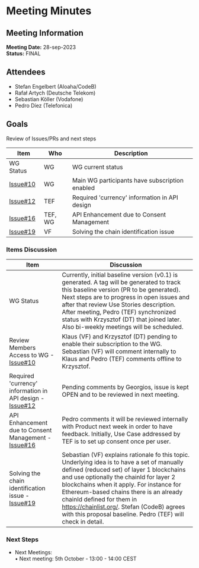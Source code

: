 # Meeting Minutes
## Meeting Information
**Meeting Date:** 28-sep-2023<br/>
**Status:** FINAL

## Attendees

- Stefan Engelbert (Aloaha/CodeB)
- Rafał Artych (Deutsche Telekom)
- Sebastian Köller (Vodafone)
- Pedro Díez (Telefonica)


## Goals
Review of Issues/PRs and next steps</br>


Item | Who | Description
---- | ---- | ----
WG Status | WG | WG current status
[Issue#10](https://github.com/camaraproject/BlockchainPublicAddress/issues/10) | WG | Main WG participants have subscription enabled
[Issue#12](https://github.com/camaraproject/BlockchainPublicAddress/issues/12) | TEF | Required 'currency' information in API design
[Issue#16](https://github.com/camaraproject/BlockchainPublicAddress/issues/16) | TEF, WG | API Enhancement due to Consent Management
[Issue#19](https://github.com/camaraproject/BlockchainPublicAddress/issues/19) | VF | Solving the chain identification issue

### Items Discussion

Item | Discussion
---- | ---- 
WG Status | Currently, initial baseline version (v0.1) is generated. A tag will be generated to track this baseline version (PR to be generated). Next steps are to progress in open issues and after that review Use Stories description. After meeting, Pedro (TEF) synchronized status with Krzysztof (DT) that joined later. Also bi-weekly meetings will be scheduled.
Review Members Access to WG - [Issue#10](https://github.com/camaraproject/BlockchainPublicAddress/issues/10) | Klaus (VF) and Krzysztof (DT) pending to enable their subscription to the WG. Sebastian (VF) will comment internally to Klaus and Pedro (TEF) comments offline to Krzysztof.
Required 'currency' information in API design - [Issue#12](https://github.com/camaraproject/BlockchainPublicAddress/issues/12) | Pending comments by Georgios, issue is kept OPEN and to be reviewed in next meeting.
API Enhancement due to Consent Management - [Issue#16](https://github.com/camaraproject/BlockchainPublicAddress/issues/16) | Pedro comments it will be reviewed internally with Product next week in order to have feedback. Initially, Use Case addressed by TEF is to set up consent once per user.
Solving the chain identification issue - [Issue#19](https://github.com/camaraproject/BlockchainPublicAddress/issues/19) | Sebastian (VF) explains rationale fo this topic. Underlying idea is to have a set of manually defined (reduced set) of layer 1 blockchains and use optionally the chainId for layer 2 blockchains when it apply. For instance for Ethereum-based chains there is an already chainId defined for them in https://chainlist.org/. Stefan (CodeB) agrees with this proposal baseline. Pedro (TEF) will check in detail.


### Next Steps
- Next Meetings:<br/>
	• Next meeting: 5th October - 13:00 - 14:00 CEST<br/>
